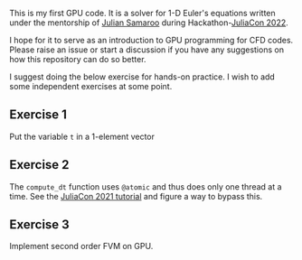 This is my first GPU code. It is a solver for 1-D Euler's equations written under the mentorship of [Julian Samaroo](https://github.com/jpsamaroo) during Hackathon-[JuliaCon 2022](https://juliacon.org/2022/).

I hope for it to serve as an introduction to GPU programming for CFD codes. Please raise an issue or start a discussion if you have any suggestions on how this repository can do so better.

I suggest doing the below exercise for hands-on practice. I wish to add some independent exercises at some point.

## Exercise 1

Put the variable `t` in a 1-element vector

## Exercise 2

The `compute_dt` function uses `@atomic` and thus does only one thread at a time. See the [JuliaCon 2021 tutorial](https://github.com/maleadt/juliacon21-gpu_workshop/blob/main/deep_dive/CUDA.ipynb) and figure a way to bypass this.

## Exercise 3

Implement second order FVM on GPU.
